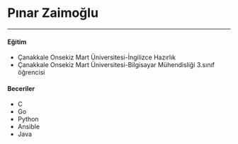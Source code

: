 # Pınar Zaimoğlu

--------
#### Eğitim

* Çanakkale Onsekiz Mart Üniversitesi-İngilizce Hazırlık
* Çanakkale Onsekiz Mart Üniversitesi-Bilgisayar Mühendisliği 3.sınıf öğrencisi

#### Beceriler

* C
* Go
* Python
* Ansible
* Java
